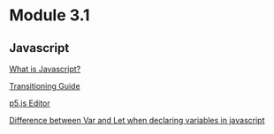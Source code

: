 # Module 3.1
## Javascript

[What is Javascript?](https://www.youtube.com/watch?v=nItSSTwBvSU)

[Transitioning Guide](https://github.com/processing/p5.js/wiki/Processing-transition)

[p5.js Editor](https://editor.p5js.org/)

[Difference between Var and Let when declaring variables in javascript](https://dev.tube/video/q8SHaDQdul0)
